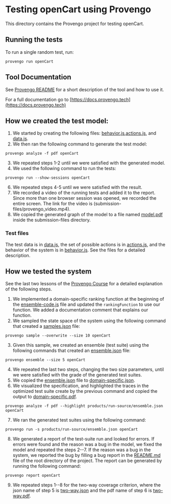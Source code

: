 # Testing openCart using Provengo
This directory contains the Provengo project for testing openCart.

## Running the tests
To run a single random test, run:
```shell 
provengo run openCart
```

## Tool Documentation
See [Provengo README](openCart/README.md) for a short description of the tool and how to use it.

For a full documentation go to [https://docs.provengo.tech](https://docs.provengo.tech)

## How we created the test model:
1. We started by creating the following files: [behavior.js](openCart/spec/js/behavior.js),[actions.js](openCart/spec/js/actions.js), and [data.js](openCart/data/data.js).
2. We then ran the following command to generate the test model:
```shell
provengo analyze -f pdf openCart    
```
3. We repeated steps 1-2 until we were satisfied with the generated model.
4. We used the following command to run the tests:
```shell
provengo run --show-sessions openCart
```
6. We repeated steps 4-5 until we were satisfied with the result.
7. We recorded a video of the running tests and added it to the report. Since more than one browser session was opened, we recorded the entire screen. The link for the video is (submission-files/provengo_video.mp4).
8. We copied the generated graph of the model to a file named [model.pdf](submission-files/model.pdf) inside the submission-files directory.

### Test files
The test data is in [data.js](openCart/data/data.js), the set of possible actions is in [actions.js](openCart/spec/js/actions.js), and the behavior of the system is in [behavior.js](openCart/spec/js/behavior.js).
See the files for a detailed description.

## How we tested the system
See the last two lessons of the [Provengo Course](https://provengo.github.io/Course/Online%20Course/0.9.5/index.html) for a detailed explanation of the following steps.

1. We implemented a domain-specific ranking function at the beginning of the [ensemble-code.js](openCart/meta-spec/ensemble-code.js) file and updated the `rankingFunction` to use our function. We added a documentation comment that explains our function.
2. We sampled the state space of the system using the following command that created a [samples.json](openCart/products/run-source/samples.json) file:
```shell
provengo sample --overwrite --size 10 openCart
```
3. Given this sample, we created an ensemble (test suite) using the following commands that created an [ensemble.json](openCart/products/run-source/ensemble.json) file:
```shell
provengo ensemble --size 5 openCart
```
4. We repeated the last two steps, changing the two size parameters, until we were satisfied with the grade of the generated test suites.
5. We copied the [ensemble.json](openCart/products/run-source/ensemble.json) file to [domain-specific.json](submission-files/domain-specific.json).
6. We visualized the specification, and highlighted the traces in the optimized test suite create by the previous command and copied the output to [domain-specific.pdf](submission-files/domain-specific.pdf).
```shell
provengo analyze -f pdf --highlight products/run-source/ensemble.json openCart
```
7. We ran the generated test suites using the following command:
```shell
provengo run -s products/run-source/ensemble.json openCart 
```
8. We generated a report of the test-suite run and looked for errors. If errors were found and the reason was a bug in the model, we fixed the model and repeated the steps 2--7. If the reason was a bug in the system, we reported the bug by filling a bug report in the [README.md](../README.md) file of the root directory of the project. The report can be generated by running the following command:
```shell
provengo report openCart
```
9. We repeated steps 1--8 for the two-way coverage criterion, where the json name of step 5 is [two-way.json](submission-files/two-way.json) and the pdf name of step 6 is [two-way.pdf](submission-files/two-way.pdf).
